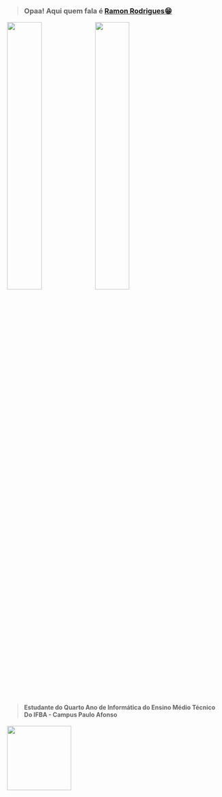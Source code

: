 > ### Opaa! Aqui quem fala é <a href="https://www.w3schools.com/html/default.asp">Ramon Rodrigues😁</a>
<div>
  <img width="40%" src="https://github-readme-stats.vercel.app/api?username=Rodri10s&show_icons=true&theme=maroongold"/>
  <img width="40%" src="https://github-readme-stats.vercel.app/api/top-langs/?username=Rodri10s&layout=compact&show_icons=true&theme=maroongold"/>
</div>

## 
> #### Estudante do Quarto Ano de Informática do Ensino Médio Técnico Do IFBA - Campus Paulo Afonso
<div>
 <img hight="100cm" src="https://media.giphy.com/media/Godtj62ewycxy/giphy.gif" width="150px"/>
</div>

